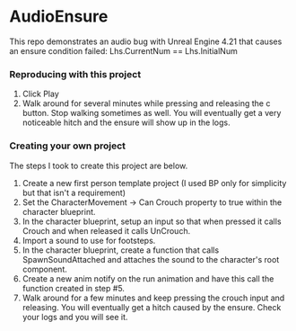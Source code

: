 # AudioEnsure
This repo demonstrates an audio bug with Unreal Engine 4.21 that causes an ensure condition failed: Lhs.CurrentNum == Lhs.InitialNum

### Reproducing with this project
1. Click Play
2. Walk around for several minutes while pressing and releasing the c button. Stop walking sometimes as well.
   You will eventually get a very noticeable hitch and the ensure will show up in the logs.

### Creating your own project
The steps I took to create this project are below.

1. Create a new first person template project (I used BP only for simplicity but that isn't a requirement)
2. Set the CharacterMovement -> Can Crouch property to true within the character blueprint.
3. In the character blueprint, setup an input so that when pressed it calls Crouch and when released it calls UnCrouch.
4. Import a sound to use for footsteps.
5. In the character blueprint, create a function that calls SpawnSoundAttached and attaches the sound to the character's root component.
6. Create a new anim notify on the run animation and have this call the function created in step #5.
7. Walk around for a few minutes and keep pressing the crouch input and releasing. You will eventually get a hitch caused by the ensure. Check your logs and you will see it.

